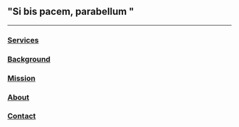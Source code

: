 
## "Si bis pacem, parabellum "

___________________________________________________________________________________________________________________________________________________________________

### [Services](./bar/services.md)

### [Background](./bar/background.md)

### [Mission](./bar/mission.md)

### [About](./bar/about.md)

### [Contact](./bar/contact.md)
